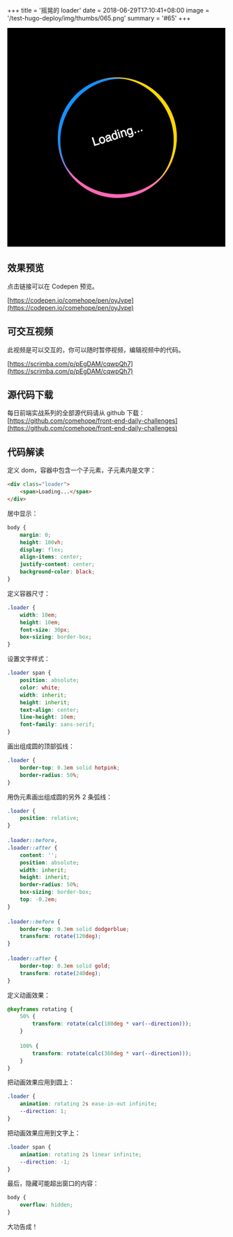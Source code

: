 +++
title = '摇晃的 loader'
date = 2018-06-29T17:10:41+08:00
image = '/test-hugo-deploy/img/thumbs/065.png'
summary = '#65'
+++

![](./work.png)

## 效果预览

点击链接可以在 Codepen 预览。

[https://codepen.io/comehope/pen/oyJvpe](https://codepen.io/comehope/pen/oyJvpe)

## 可交互视频

此视频是可以交互的，你可以随时暂停视频，编辑视频中的代码。

[https://scrimba.com/p/pEgDAM/cqwpQh7](https://scrimba.com/p/pEgDAM/cqwpQh7)

## 源代码下载

每日前端实战系列的全部源代码请从 github 下载：
[https://github.com/comehope/front-end-daily-challenges](https://github.com/comehope/front-end-daily-challenges)

## 代码解读

定义 dom，容器中包含一个子元素，子元素内是文字：
```html
<div class="loader">
    <span>Loading...</span>
</div>
```

居中显示：
```css
body {
    margin: 0;
    height: 100vh;
    display: flex;
    align-items: center;
    justify-content: center;
    background-color: black;
}
```

定义容器尺寸：
```css
.loader {
    width: 10em;
    height: 10em;
    font-size: 30px;
    box-sizing: border-box;
}
```

设置文字样式：
```css
.loader span {
    position: absolute;
    color: white;
    width: inherit;
    height: inherit;
    text-align: center;
    line-height: 10em;
    font-family: sans-serif;
}
```

画出组成圆的顶部弧线：
```css
.loader {
    border-top: 0.3em solid hotpink;
    border-radius: 50%;
}
```

用伪元素画出组成圆的另外 2 条弧线：
```css
.loader {
    position: relative;
}

.loader::before,
.loader::after {
    content: '';
    position: absolute;
    width: inherit;
    height: inherit;
    border-radius: 50%;
    box-sizing: border-box;
    top: -0.2em;
}

.loader::before {
    border-top: 0.3em solid dodgerblue;
    transform: rotate(120deg);
}

.loader::after {
    border-top: 0.3em solid gold;
    transform: rotate(240deg);
}
```

定义动画效果：
```css
@keyframes rotating {
    50% {
        transform: rotate(calc(180deg * var(--direction)));
    }

    100% {
        transform: rotate(calc(360deg * var(--direction)));
    }
}
```

把动画效果应用到圆上：
```css
.loader {
    animation: rotating 2s ease-in-out infinite;
    --direction: 1;
}
```

把动画效果应用到文字上：
```css
.loader span {
    animation: rotating 2s linear infinite;
    --direction: -1;
}
```

最后，隐藏可能超出窗口的内容：
```css
body {
    overflow: hidden;
}
```

大功告成！
